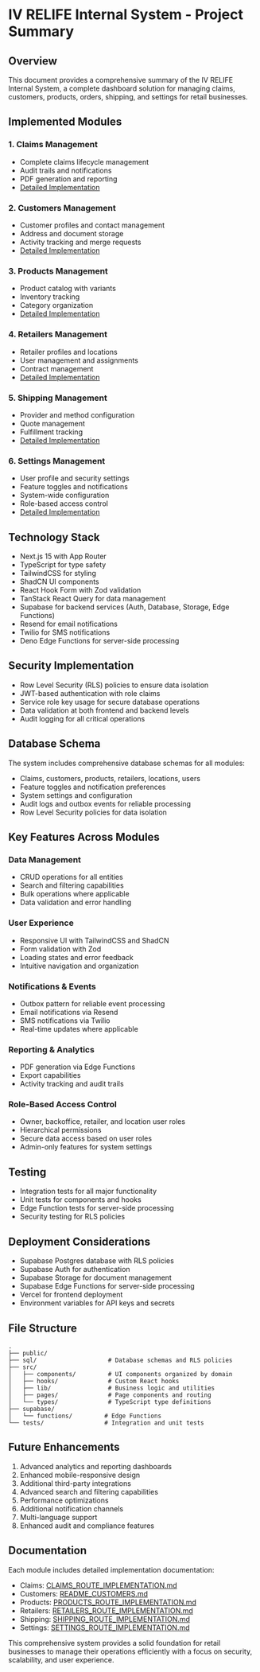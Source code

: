 # IV RELIFE Internal System - Project Summary

## Overview
This document provides a comprehensive summary of the IV RELIFE Internal System, a complete dashboard solution for managing claims, customers, products, orders, shipping, and settings for retail businesses.

## Implemented Modules

### 1. Claims Management
- Complete claims lifecycle management
- Audit trails and notifications
- PDF generation and reporting
- [Detailed Implementation](CLAIMS_ROUTE_IMPLEMENTATION.md)

### 2. Customers Management
- Customer profiles and contact management
- Address and document storage
- Activity tracking and merge requests
- [Detailed Implementation](README_CUSTOMERS.md)

### 3. Products Management
- Product catalog with variants
- Inventory tracking
- Category organization
- [Detailed Implementation](PRODUCTS_ROUTE_IMPLEMENTATION.md)

### 4. Retailers Management
- Retailer profiles and locations
- User management and assignments
- Contract management
- [Detailed Implementation](RETAILERS_ROUTE_IMPLEMENTATION.md)

### 5. Shipping Management
- Provider and method configuration
- Quote management
- Fulfillment tracking
- [Detailed Implementation](SHIPPING_ROUTE_IMPLEMENTATION.md)

### 6. Settings Management
- User profile and security settings
- Feature toggles and notifications
- System-wide configuration
- Role-based access control
- [Detailed Implementation](SETTINGS_ROUTE_IMPLEMENTATION.md)

## Technology Stack
- Next.js 15 with App Router
- TypeScript for type safety
- TailwindCSS for styling
- ShadCN UI components
- React Hook Form with Zod validation
- TanStack React Query for data management
- Supabase for backend services (Auth, Database, Storage, Edge Functions)
- Resend for email notifications
- Twilio for SMS notifications
- Deno Edge Functions for server-side processing

## Security Implementation
- Row Level Security (RLS) policies to ensure data isolation
- JWT-based authentication with role claims
- Service role key usage for secure database operations
- Data validation at both frontend and backend levels
- Audit logging for all critical operations

## Database Schema
The system includes comprehensive database schemas for all modules:
- Claims, customers, products, retailers, locations, users
- Feature toggles and notification preferences
- System settings and configuration
- Audit logs and outbox events for reliable processing
- Row Level Security policies for data isolation

## Key Features Across Modules

### Data Management
- CRUD operations for all entities
- Search and filtering capabilities
- Bulk operations where applicable
- Data validation and error handling

### User Experience
- Responsive UI with TailwindCSS and ShadCN
- Form validation with Zod
- Loading states and error feedback
- Intuitive navigation and organization

### Notifications & Events
- Outbox pattern for reliable event processing
- Email notifications via Resend
- SMS notifications via Twilio
- Real-time updates where applicable

### Reporting & Analytics
- PDF generation via Edge Functions
- Export capabilities
- Activity tracking and audit trails

### Role-Based Access Control
- Owner, backoffice, retailer, and location user roles
- Hierarchical permissions
- Secure data access based on user roles
- Admin-only features for system settings

## Testing
- Integration tests for all major functionality
- Unit tests for components and hooks
- Edge Function tests for server-side processing
- Security testing for RLS policies

## Deployment Considerations
- Supabase Postgres database with RLS policies
- Supabase Auth for authentication
- Supabase Storage for document management
- Supabase Edge Functions for server-side processing
- Vercel for frontend deployment
- Environment variables for API keys and secrets

## File Structure
```
.
├── public/
├── sql/                    # Database schemas and RLS policies
├── src/
│   ├── components/         # UI components organized by domain
│   ├── hooks/              # Custom React hooks
│   ├── lib/                # Business logic and utilities
│   ├── pages/              # Page components and routing
│   └── types/              # TypeScript type definitions
├── supabase/
│   └── functions/         # Edge Functions
└── tests/                 # Integration and unit tests
```

## Future Enhancements
1. Advanced analytics and reporting dashboards
2. Enhanced mobile-responsive design
3. Additional third-party integrations
4. Advanced search and filtering capabilities
5. Performance optimizations
6. Additional notification channels
7. Multi-language support
8. Enhanced audit and compliance features

## Documentation
Each module includes detailed implementation documentation:
- Claims: [CLAIMS_ROUTE_IMPLEMENTATION.md](CLAIMS_ROUTE_IMPLEMENTATION.md)
- Customers: [README_CUSTOMERS.md](README_CUSTOMERS.md)
- Products: [PRODUCTS_ROUTE_IMPLEMENTATION.md](PRODUCTS_ROUTE_IMPLEMENTATION.md)
- Retailers: [RETAILERS_ROUTE_IMPLEMENTATION.md](RETAILERS_ROUTE_IMPLEMENTATION.md)
- Shipping: [SHIPPING_ROUTE_IMPLEMENTATION.md](SHIPPING_ROUTE_IMPLEMENTATION.md)
- Settings: [SETTINGS_ROUTE_IMPLEMENTATION.md](SETTINGS_ROUTE_IMPLEMENTATION.md)

This comprehensive system provides a solid foundation for retail businesses to manage their operations efficiently with a focus on security, scalability, and user experience.
